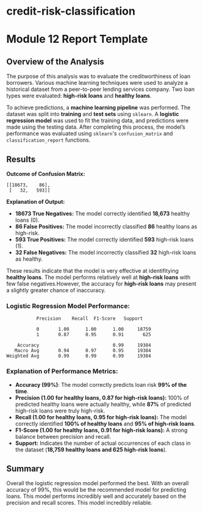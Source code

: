 # credit-risk-classification

# Module 12 Report Template

## Overview of the Analysis

The purpose of this analysis was to evaluate the creditworthiness of loan borrowers. Various machine learning techniques were used to analyze a historical dataset from a peer-to-peer lending services company. Two loan types were evaluated: **high-risk loans** and **healthy loans**. 

To achieve predictions, a **machine learning pipeline** was performed. The dataset was split into **training** and **test sets** using `sklearn`. A **logistic regression model** was used to fit the training data, and predictions were made using the testing data. After completing this process, the model’s performance was evaluated using `sklearn`'s `confusion_matrix` and `classification_report` functions.

## Results

**Outcome of Confusion Matrix:**
```plaintext
[[18673,    86],
 [   32,   593]]
```
**Explanation of Output:**
- **18673 True Negatives:** The model correctly identified **18,673** healthy loans (0).
- **86 False Positives:** The model incorrectly classified **86** healthy loans as high-risk.
- **593 True Positives:** The model correctly identified **593** high-risk loans (1).
- **32 False Negatives:** The model incorrectly classified **32** high-risk loans as healthy.

These results indicate that the model is very effective at identifitying **healthy loans**. The model performs relatively well at **high-risk loans** with few false negatives.However, the accuracy for **high-risk loans** may present a slightly greater chance of inaccuracy.

### Logistic Regression Model Performance:

```plaintext
           Precision    Recall  F1-Score   Support

           0       1.00      1.00      1.00     18759
           1       0.87      0.95      0.91       625

    Accuracy                           0.99     19384
   Macro Avg       0.94      0.97      0.95     19384
Weighted Avg       0.99      0.99      0.99     19384
```

### Explanation of Performance Metrics:

- **Accuracy (99%)**: The model correctly predicts loan risk **99% of the time**.
- **Precision (1.00 for healthy loans, 0.87 for high-risk loans):** 100% of predicted healthy loans were actually healthy, while **87%** of predicted high-risk loans were truly high-risk.
- **Recall (1.00 for healthy loans, 0.95 for high-risk loans):** The model correctly identified **100% of healthy loans** and **95% of high-risk loans**.
- **F1-Score (1.00 for healthy loans, 0.91 for high-risk loans):** A strong balance between precision and recall.
- **Support:** Indicates the number of actual occurrences of each class in the dataset (**18,759 healthy loans and 625 high-risk loans**).


## Summary

Overall the logistic regression model performed the best. With an overall accuracy of 99%, this would be the recommended model for predicting loans. This model performs incredibly well and accurately based on the precision and recall scores. This model incredibly reliable. 
